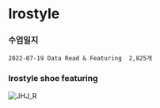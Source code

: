 # Irostyle

###  수업일지

    2022-07-19 Data Read & Featuring  2,825개
    


### Irostyle shoe featuring

![JHJ_R](https://user-images.githubusercontent.com/54794815/176990566-3f425fb5-a61b-4ec9-8074-f819bb8ef0f5.png)
